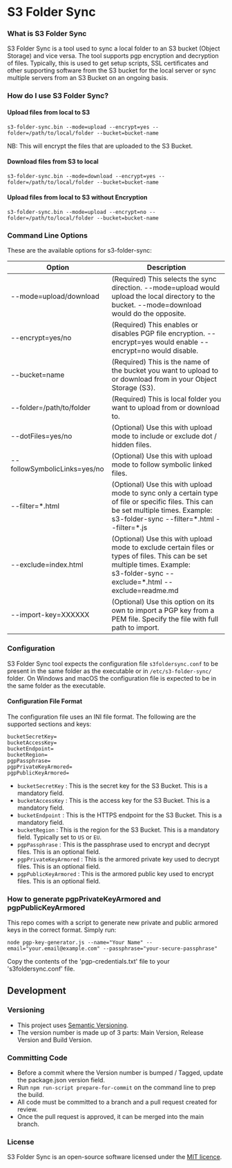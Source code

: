 # S3 Folder Sync #

### What is S3 Folder Sync ###
S3 Folder Sync is a tool used to sync a local folder to an S3 bucket (Object Storage) and vice versa. The tool supports pgp encryption and decryption of files.
Typically, this is used to get setup scripts, SSL certificates and other supporting software from the S3 bucket for the local server 
or sync multiple servers from an S3 Bucket on an ongoing basis.

### How do I use S3 Folder Sync? ###

#### Upload files from local to S3 ####
```
s3-folder-sync.bin --mode=upload --encrypt=yes --folder=/path/to/local/folder --bucket=bucket-name
```
NB: This will encrypt the files that are uploaded to the S3 Bucket.

#### Download files from S3 to local ####
```
s3-folder-sync.bin --mode=download --encrypt=yes --folder=/path/to/local/folder --bucket=bucket-name
```

#### Upload files from local to S3 without Encryption ####
```
s3-folder-sync.bin --mode=upload --encrypt=no --folder=/path/to/local/folder --bucket=bucket-name
```

### Command Line Options ###

These are the available options for s3-folder-sync:

| Option                   | Description                                                                                                                                                                             |
|--------------------------|-----------------------------------------------------------------------------------------------------------------------------------------------------------------------------------------|
| --mode=upload/download   | (Required) This selects the sync direction. --mode=upload would upload the local directory to the bucket. --mode=download would do the opposite.                                        |
| --encrypt=yes/no         | (Required) This enables or disables PGP file encryption. --encrypt=yes would enable --encrypt=no would disable.                                                                         |
| --bucket=name            | (Required) This is the name of the bucket you want to upload to or download from in your Object Storage (S3).                                                                           |
| --folder=/path/to/folder | (Required) This is local folder you want to upload from or download to.                                                                                                                 |
| --dotFiles=yes/no        | (Optional) Use this with upload mode to include or exclude dot / hidden files.                                                                                                          |
| --followSymbolicLinks=yes/no        | (Optional) Use this with upload mode to follow symbolic linked files.                                                                                                                   |
| --filter=*.html          | (Optional) Use this with upload mode to sync only a certain type of file or specific files. This can be set multiple times. Example:<br/>s3-folder-sync --filter=\*.html --filter=\*.js |
| --exclude=index.html     | (Optional) Use this with upload mode to exclude certain files or types of files. This can be set multiple times. Example:<br/>s3-folder-sync --exclude=\*.html --exclude=readme.md      |
| --import-key=XXXXXX      | (Optional) Use this option on its own to import a PGP key from a PEM file. Specify the file with full path to import.                                                                   |


### Configuration ###

S3 Folder Sync tool expects the configuration file `s3foldersync.conf` to be present in the same folder as the executable or in `/etc/s3-folder-sync/` folder.
On Windows and macOS the configuration file is expected to be in the same folder as the executable.

#### Configuration File Format ####

The configuration file uses an INI file format. The following are the supported sections and keys:

```
bucketSecretKey=
bucketAccessKey=
bucketEndpoint=
bucketRegion=
pgpPassphrase=
pgpPrivateKeyArmored=
pgpPublicKeyArmored=
```

- `bucketSecretKey` : This is the secret key for the S3 Bucket. This is a mandatory field.
- `bucketAccessKey` : This is the access key for the S3 Bucket. This is a mandatory field.
- `bucketEndpoint` : This is the HTTPS endpoint for the S3 Bucket. This is a mandatory field.
- `bucketRegion` : This is the region for the S3 Bucket. This is a mandatory field. Typically set to `US` or `EU`.
- `pgpPassphrase` : This is the passphrase used to encrypt and decrypt files. This is an optional field.
- `pgpPrivateKeyArmored` : This is the armored private key used to decrypt files. This is an optional field.
- `pgpPublicKeyArmored` : This is the armored public key used to encrypt files. This is an optional field.

### How to generate pgpPrivateKeyArmored and pgpPublicKeyArmored

This repo comes with a script to generate new private and public armored keys in the correct format.
Simply run:
```shell
node pgp-key-generator.js --name="Your Name" --email="your.email@example.com" --passphrase="your-secure-passphrase"
```

Copy the contents of the 'pgp-credentials.txt' file to your 's3foldersync.conf' file.
## Development ##

### Versioning ###
- This project uses [Semantic Versioning](https://semver.org/).
- The version number is made up of 3 parts: Main Version, Release Version and Build Version.

### Committing Code ###
- Before a commit where the Version number is bumped / Tagged, update the package.json version field.
- Run `npm run-script prepare-for-commit` on the command line to prep the build.
- All code must be committed to a branch and a pull request created for review.
- Once the pull request is approved, it can be merged into the main branch.


### License ###
S3 Folder Sync is an open-source software licensed under the [MIT licence](https://opensource.org/licenses/MIT).

